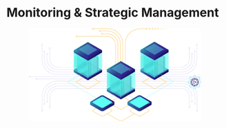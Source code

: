 # Monitoring & Strategic Management

<p align="center"> <img  width=400 src="./assets/it-diasaster.png"> </p>
